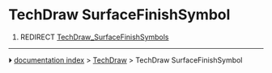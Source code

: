 # TechDraw SurfaceFinishSymbol
1.  REDIRECT [TechDraw_SurfaceFinishSymbols](TechDraw_SurfaceFinishSymbols.md)



---
⏵ [documentation index](../README.md) > [TechDraw](TechDraw_Workbench.md) > TechDraw SurfaceFinishSymbol
